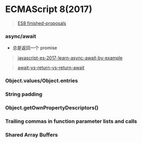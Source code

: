 # ECMAScript 8(2017)

> [ES8 finished-proposals](https://github.com/tc39/proposals/blob/master/finished-proposals.md)

### async/await

- 总是返回一个 promise

> [javascript-es-2017-learn-async-await-by-example](https://codeburst.io/javascript-es-2017-learn-async-await-by-example-48acc58bad65)

> [await-vs-return-vs-return-await](https://jakearchibald.com/2017/await-vs-return-vs-return-await/)


### Object.values/Object.entries

### String padding

### Object.getOwnPropertyDescriptors()

### Trailing commas in function parameter lists and calls

### Shared Array Buffers
